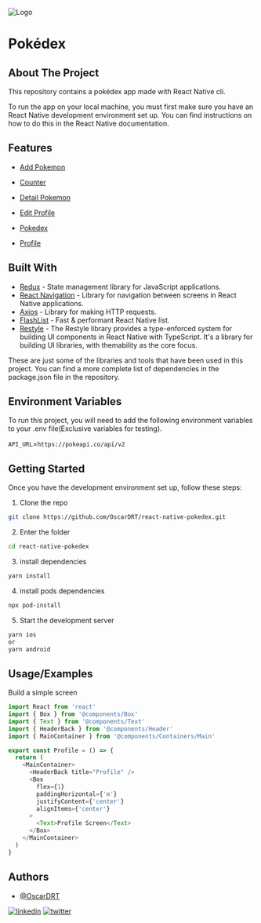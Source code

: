 
![Logo](https://upload.wikimedia.org/wikipedia/commons/thumb/9/98/International_Pok%C3%A9mon_logo.svg/1200px-International_Pok%C3%A9mon_logo.svg.png)
# Pokédex

## About The Project

This repository contains a pokédex app made with React Native cli.

To run the app on your local machine, you must first make sure you have an React Native development environment set up. You can find instructions on how to do this in the React Native documentation.





## Features

- [Add Pokemon](https://github.com/OscarDRT/react-native-pokedex/blob/main/images/AddPokemon.png)

- [Counter](https://github.com/OscarDRT/react-native-pokedex/blob/main/images/Counter.png)

- [Detail Pokemon](https://github.com/OscarDRT/react-native-pokedex/blob/main/images/DetailPokemon.png)

- [Edit Profile](https://github.com/OscarDRT/react-native-pokedex/blob/main/images/EditProfile.png)

- [Pokedex](https://github.com/OscarDRT/react-native-pokedex/blob/main/images/Pokedex.png)

- [Profile](https://github.com/OscarDRT/react-native-pokedex/blob/main/images/Profile.png)













## Built With

- [Redux](https://redux.js.org/) - State management library for JavaScript applications.
- [React Navigation](https://reactnavigation.org/) - Library for navigation between screens in React Native applications.
- [Axios](https://axios-http.com/) - Library for making HTTP requests.
- [FlashList](https://shopify.github.io/flash-list/) - Fast & performant React Native list.
- [Restyle](https://github.com/Shopify/restyle) - The Restyle library provides a type-enforced system for building UI components in React Native with TypeScript. It's a library for building UI libraries, with themability as the core focus.

These are just some of the libraries and tools that have been used in this project. You can find a more complete list of dependencies in the package.json file in the repository.
## Environment Variables

To run this project, you will need to add the following environment variables to your .env file(Exclusive variables for testing).

`API_URL`=`https://pokeapi.co/api/v2`


## Getting Started

Once you have the development environment set up, follow these steps:

1. Clone the repo
```sh
git clone https://github.com/OscarDRT/react-native-pokedex.git
```

2. Enter the folder
```sh
cd react-native-pokedex
```

3. install dependencies
```sh
yarn install
```

4. install pods dependencies
```sh
npx pod-install
```

5. Start the development server
```sh
yarn ios 
or
yarn android
```
## Usage/Examples


Build a simple screen
```javascript
import React from 'react'
import { Box } from '@components/Box'
import { Text } from '@components/Text'
import { HeaderBack } from '@components/Header'
import { MainContainer } from '@components/Containers/Main'

export const Profile = () => {
  return (
    <MainContainer>
      <HeaderBack title="Profile" />
      <Box
        flex={1}
        paddingHorizontal={'m'}
        justifyContent={'center'}
        alignItems={'center'}
      >
        <Text>Profile Screen</Text>
      </Box>
    </MainContainer>
  )
}
```


## Authors

- [@OscarDRT](https://github.com/OscarDRT)

[![linkedin](https://img.shields.io/badge/linkedin-0A66C2?style=for-the-badge&logo=linkedin&logoColor=white)](https://www.linkedin.com/in/oscardrt/)
[![twitter](https://img.shields.io/badge/twitter-1DA1F2?style=for-the-badge&logo=twitter&logoColor=white)](https://twitter.com/Oscar__RT)
